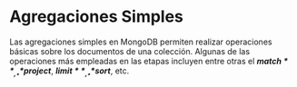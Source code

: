 # Agregaciones Simples 

Las agregaciones simples en MongoDB permiten realizar operaciones básicas sobre los documentos de una colección. Algunas de las operaciones más empleadas en las etapas incluyen entre otras el _**$match**_, _**$project**_, _**$limit**_, _**$sort**_, etc.  